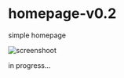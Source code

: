 # homepage-v0.2
simple homepage

![screenshoot](https://user-images.githubusercontent.com/26852843/213004589-371407a7-2c91-4d33-b97e-0f77d323b772.png)


in progress...
